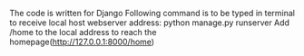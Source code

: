 The code is written for Django
Following command is to be typed in terminal to receive local host webserver address:
python manage.py runserver
Add /home to the local address to reach the homepage(http://127.0.0.1:8000/home)

